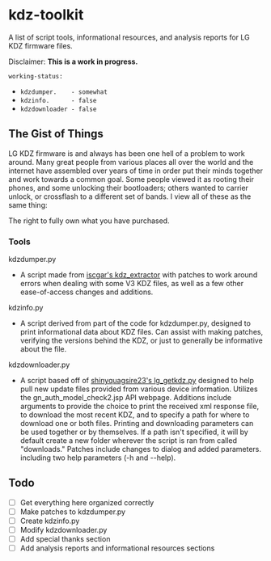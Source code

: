 # kdz-toolkit
A list of script tools, informational resources, and analysis reports for LG KDZ firmware files.


Disclaimer: **This is a work in progress.** 

`working-status:`
  - `kdzdumper.    - somewhat`
  - `kdzinfo.      - false   `
  - `kdzdownloader - false   `

## The Gist of Things
LG KDZ firmware is and always has been one hell of a problem to work around. Many great people from various places all over the world and the internet have assembled over years of time in order put their minds together and work towards a common goal. Some people viewed it as rooting their phones, and some unlocking their bootloaders; others wanted to carrier unlock, or crossflash to a different set of bands. I view all of these as the same thing: 

The right to fully own what you have purchased.


### Tools
kdzdumper.py
- A script made from [iscgar's kdz_extractor](https://gist.github.com/iscgar/e0da0868df7b2f179b000c61f12d1a8c) with patches to work around errors when dealing with some V3 KDZ files, as well as a few other ease-of-access changes and additions.

kdzinfo.py
- A script derived from part of the code for kdzdumper.py, designed to print informational data about KDZ files. Can assist with making patches, verifying the versions behind the KDZ, or just to generally be informative about the file.

kdzdownloader.py
- A script based off of [shinyquagsire23's lg_getkdz.py](https://gist.github.com/shinyquagsire23/0d6a5119ee7fb40de2fcfb9088168d63) designed to help pull new update files provided from various device information. Utilizes the gn_auth_model_check2.jsp API webpage. Additions include arguments to provide the choice to print the received xml response file, to download the most recent KDZ, and to specify a path for where to download one or both files. Printing and downloading parameters can be used together or by themselves. If a path isn't specified, it will by default create a new folder wherever the script is ran from called "downloads." Patches include changes to dialog and added parameters. including two help parameters (-h and --help).


## Todo
- [ ] Get everything here organized correctly
- [ ] Make patches to kdzdumper.py
- [ ] Create kdzinfo.py
- [ ] Modify kdzdownloader.py
- [ ] Add special thanks section
- [ ] Add analysis reports and informational resources sections
